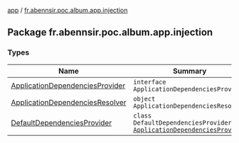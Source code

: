 [app](../index.md) / [fr.abennsir.poc.album.app.injection](./index.md)

## Package fr.abennsir.poc.album.app.injection

### Types

| Name | Summary |
|---|---|
| [ApplicationDependenciesProvider](-application-dependencies-provider/index.md) | `interface ApplicationDependenciesProvider` |
| [ApplicationDependenciesResolver](-application-dependencies-resolver/index.md) | `object ApplicationDependenciesResolver` |
| [DefaultDependenciesProvider](-default-dependencies-provider/index.md) | `class DefaultDependenciesProvider : `[`ApplicationDependenciesProvider`](-application-dependencies-provider/index.md) |

